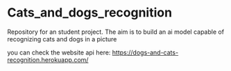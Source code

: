 # Cats_and_dogs_recognition
Repository for an student project. The aim is to build an ai model capable of recognizing cats and dogs in a picture

you can check the website api here:
https://dogs-and-cats-recognition.herokuapp.com/
